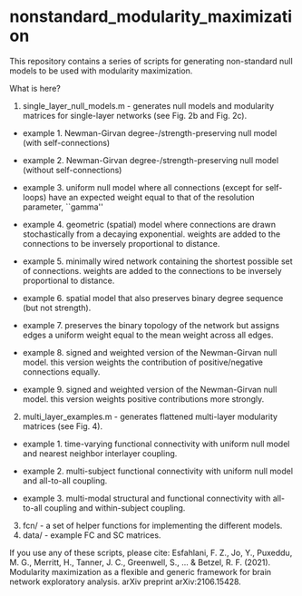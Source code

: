 # nonstandard_modularity_maximization

This repository contains a series of scripts for generating non-standard null models to be used with modularity maximization.

What is here?
1. single_layer_null_models.m - generates null models and modularity matrices for single-layer networks (see Fig. 2b and Fig. 2c).

  - example 1. Newman-Girvan degree-/strength-preserving null model (with self-connections)
	
  - example 2. Newman-Girvan degree-/strength-preserving null model (without self-connections)
	
  - example 3. uniform null model where all connections (except for self-loops) have an expected weight equal to that of the resolution parameter, ``gamma''
	
  - example 4. geometric (spatial) model where connections are drawn stochastically from a decaying exponential. weights are added to the connections to be inversely proportional to distance.
	
  - example 5. minimally wired network containing the shortest possible set of connections. weights are added to the connections to be inversely proportional to distance.
	
  - example 6. spatial model that also preserves binary degree sequence (but not strength).
	
  - example 7. preserves the binary topology of the network but assigns edges a uniform weight equal to the mean weight across all edges.
	
  - example 8. signed and weighted version of the Newman-Girvan null model. this version weights the contribution of positive/negative connections equally.
	
  - example 9. signed and weighted version of the Newman-Girvan null model. this version weights positive contributions more strongly.
		
2. multi_layer_examples.m - generates flattened multi-layer modularity matrices (see Fig. 4).

  - example 1. time-varying functional connectivity with uniform null model and nearest neighbor interlayer coupling.
  
  - example 2. multi-subject functional connectivity with uniform null model and all-to-all coupling.
  
  - example 3. multi-modal structural and functional connectivity with all-to-all coupling and within-subject coupling.

3. fcn/ - a set of helper functions for implementing the different models.
4. data/ - example FC and SC matrices.

If you use any of these scripts, please cite:
Esfahlani, F. Z., Jo, Y., Puxeddu, M. G., Merritt, H., Tanner, J. C., Greenwell, S., ... & Betzel, R. F. (2021). Modularity maximization as a flexible and generic framework for brain network exploratory analysis. arXiv preprint arXiv:2106.15428.